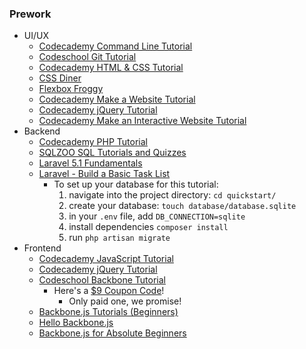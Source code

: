 ### Prework
  * UI/UX
    * [Codecademy Command Line Tutorial](https://www.codecademy.com/learn/learn-the-command-line)
    * [Codeschool Git Tutorial](https://www.codeschool.com/courses/try-git)
    * [Codecademy HTML & CSS Tutorial](https://www.codecademy.com/learn/web)
    * [CSS Diner](https://flukeout.github.io/)
    * [Flexbox Froggy](http://flexboxfroggy.com/)
    * [Codecademy Make a Website Tutorial](https://www.codecademy.com/skills/make-a-website)
    * [Codecademy jQuery Tutorial](https://www.codecademy.com/learn/jquery)
    * [Codecademy Make an Interactive Website Tutorial](https://www.codecademy.com/skills/make-an-interactive-website)
  * Backend
    * [Codecademy PHP Tutorial](https://www.codecademy.com/learn/php)
    * [SQLZOO SQL Tutorials and Quizzes](http://sqlzoo.net/wiki/SQL_Tutorial)
    * [Laravel 5.1 Fundamentals](http://devdojo.com/series/laravel-5-1-basics)
    * [Laravel - Build a Basic Task List](http://laravel.com/docs/5.1/quickstart)
      * To set up your database for this tutorial:
        1. navigate into the project directory: `cd quickstart/`
        1. create your database: `touch database/database.sqlite`
        1. in your `.env` file, add `DB_CONNECTION=sqlite`
        1. install dependencies `composer install`
        1. run `php artisan migrate`
  * Frontend
    * [Codecademy JavaScript Tutorial](https://www.codecademy.com/learn/javascript)
    * [Codecademy jQuery Tutorial](https://www.codecademy.com/learn/jquery)
    * [Codeschool Backbone Tutorial](https://www.codeschool.com/courses/anatomy-of-backbone-js)
      * Here's a [$9 Coupon Code](https://www.codeschool.com/enrollments/dC90a2Q1T1FTRFpHWmpuMFJHYnIwWURxeWg3WE0wY0dsb1FtZnh5U3pUUT0tLWhDN2ttVS9ZOEFBVk8yRHpRYlFrbHc9PQ==?mbsy=7Rfvv&mbsy_source=d04bfb49-c73b-42fc-b62d-299b5edc344e&campaignid=18315)!
        * Only paid one, we promise!
    * [Backbone.js Tutorials (Beginners)](https://backbonetutorials.com/)
    * [Hello Backbone.js](http://arturadib.com/hello-backbonejs/)
    * [Backbone.js for Absolute Beginners](http://adrianmejia.com/blog/2012/09/11/backbone-dot-js-for-absolute-beginners-getting-started/)
